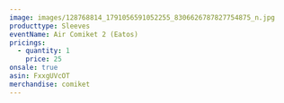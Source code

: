 ```yaml
---
image: images/128768814_1791056591052255_8306626787827754875_n.jpg
producttype: Sleeves
eventName: Air Comiket 2 (Eatos)
pricings:
  - quantity: 1
    price: 25
onsale: true
asin: FxxgUVcOT
merchandise: comiket
---
```

